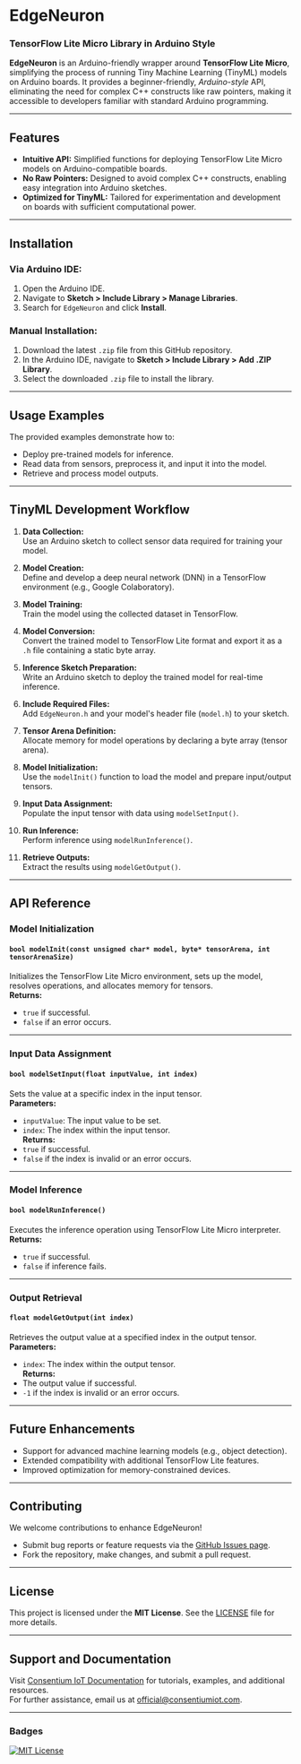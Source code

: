 # **EdgeNeuron**
### **TensorFlow Lite Micro Library in Arduino Style**

**EdgeNeuron** is an Arduino-friendly wrapper around **TensorFlow Lite Micro**, simplifying the process of running Tiny Machine Learning (TinyML) models on Arduino boards. It provides a beginner-friendly, _Arduino-style_ API, eliminating the need for complex C++ constructs like raw pointers, making it accessible to developers familiar with standard Arduino programming.

---

## **Features**
- **Intuitive API:** Simplified functions for deploying TensorFlow Lite Micro models on Arduino-compatible boards.
- **No Raw Pointers:** Designed to avoid complex C++ constructs, enabling easy integration into Arduino sketches.
- **Optimized for TinyML:** Tailored for experimentation and development on boards with sufficient computational power.

---

## **Installation**

### **Via Arduino IDE:**
1. Open the Arduino IDE.
2. Navigate to **Sketch > Include Library > Manage Libraries**.
3. Search for `EdgeNeuron` and click **Install**.

### **Manual Installation:**
1. Download the latest `.zip` file from this GitHub repository.
2. In the Arduino IDE, navigate to **Sketch > Include Library > Add .ZIP Library**.
3. Select the downloaded `.zip` file to install the library.

---

## **Usage Examples**

The provided examples demonstrate how to:
- Deploy pre-trained models for inference.
- Read data from sensors, preprocess it, and input it into the model.
- Retrieve and process model outputs.

---

## **TinyML Development Workflow**

1. **Data Collection:**  
   Use an Arduino sketch to collect sensor data required for training your model.

2. **Model Creation:**  
   Define and develop a deep neural network (DNN) in a TensorFlow environment (e.g., Google Colaboratory).

3. **Model Training:**  
   Train the model using the collected dataset in TensorFlow.

4. **Model Conversion:**  
   Convert the trained model to TensorFlow Lite format and export it as a `.h` file containing a static byte array.

5. **Inference Sketch Preparation:**  
   Write an Arduino sketch to deploy the trained model for real-time inference.

6. **Include Required Files:**  
   Add `EdgeNeuron.h` and your model's header file (`model.h`) to your sketch.

7. **Tensor Arena Definition:**  
   Allocate memory for model operations by declaring a byte array (tensor arena).

8. **Model Initialization:**  
   Use the `modelInit()` function to load the model and prepare input/output tensors.

9. **Input Data Assignment:**  
   Populate the input tensor with data using `modelSetInput()`.

10. **Run Inference:**  
    Perform inference using `modelRunInference()`.

11. **Retrieve Outputs:**  
    Extract the results using `modelGetOutput()`.

---

## **API Reference**

### **Model Initialization**
#### `bool modelInit(const unsigned char* model, byte* tensorArena, int tensorArenaSize)`
Initializes the TensorFlow Lite Micro environment, sets up the model, resolves operations, and allocates memory for tensors.  
**Returns:**  
- `true` if successful.  
- `false` if an error occurs.

---

### **Input Data Assignment**
#### `bool modelSetInput(float inputValue, int index)`
Sets the value at a specific index in the input tensor.  
**Parameters:**  
- `inputValue`: The input value to be set.  
- `index`: The index within the input tensor.  
**Returns:**  
- `true` if successful.  
- `false` if the index is invalid or an error occurs.

---

### **Model Inference**
#### `bool modelRunInference()`
Executes the inference operation using TensorFlow Lite Micro interpreter.  
**Returns:**  
- `true` if successful.  
- `false` if inference fails.

---

### **Output Retrieval**
#### `float modelGetOutput(int index)`
Retrieves the output value at a specified index in the output tensor.  
**Parameters:**  
- `index`: The index within the output tensor.  
**Returns:**  
- The output value if successful.  
- `-1` if the index is invalid or an error occurs.

---

## **Future Enhancements**
- Support for advanced machine learning models (e.g., object detection).
- Extended compatibility with additional TensorFlow Lite features.
- Improved optimization for memory-constrained devices.

---

## **Contributing**

We welcome contributions to enhance EdgeNeuron!  
- Submit bug reports or feature requests via the [GitHub Issues page](https://github.com/consentiumiot/edgeneuron/issues).  
- Fork the repository, make changes, and submit a pull request.

---

## **License**

This project is licensed under the **MIT License**. See the [LICENSE](LICENSE) file for more details.

---

## **Support and Documentation**

Visit [Consentium IoT Documentation](https://docs.consentiumiot.com) for tutorials, examples, and additional resources.  
For further assistance, email us at [official@consentiumiot.com](mailto:official@consentiumiot.com).

---

### **Badges**
[![MIT License](https://img.shields.io/badge/license-MIT-blue.svg)](LICENSE)
